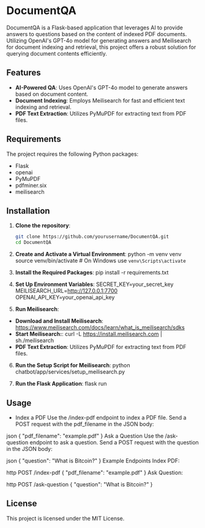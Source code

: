 # DocumentQA

DocumentQA is a Flask-based application that leverages AI to provide answers to questions based on the content of indexed PDF documents. Utilizing OpenAI's GPT-4o model for generating answers and Meilisearch for document indexing and retrieval, this project offers a robust solution for querying document contents efficiently.

## Features

- **AI-Powered QA**: Uses OpenAI's GPT-4o model to generate answers based on document content.
- **Document Indexing**: Employs Meilisearch for fast and efficient text indexing and retrieval.
- **PDF Text Extraction**: Utilizes PyMuPDF for extracting text from PDF files.

## Requirements

The project requires the following Python packages:

- Flask
- openai
- PyMuPDF
- pdfminer.six
- meilisearch

## Installation

1. **Clone the repository**:
   ```bash
   git clone https://github.com/yourusername/DocumentQA.git
   cd DocumentQA

2. **Create and Activate a Virtual Environment**:
  python -m venv venv
  source venv/bin/activate # On Windows use `venv\Scripts\activate`

3. **Install the Required Packages**:
  pip install -r requirements.txt

4. **Set Up Environment Variables**:
  SECRET_KEY=your_secret_key
  MEILISEARCH_URL=http://127.0.0.1:7700
  OPENAI_API_KEY=your_openai_api_key

5. **Run Meilisearch**:
  - **Download and Install Meilisearch**: https://www.meilisearch.com/docs/learn/what_is_meilisearch/sdks
  - **Start Meilisearch:**: curl -L https://install.meilisearch.com | sh./meilisearch
  - **PDF Text Extraction**: Utilizes PyMuPDF for extracting text from PDF files.

6. **Run the Setup Script for Meilisearch**:
  python chatbot/app/services/setup_meilisearch.py

7. **Run the Flask Application**:
  flask run


## Usage
  - Index a PDF
  Use the /index-pdf endpoint to index a PDF file. Send a POST request with the pdf_filename in the JSON body:

  json
  {
    "pdf_filename": "example.pdf"
  }
  Ask a Question
  Use the /ask-question endpoint to ask a question. Send a POST request with the question in the JSON body:

  json
  {
    "question": "What is Bitcoin?"
  }
  Example Endpoints
  Index PDF:

  http
  POST /index-pdf
  {
    "pdf_filename": "example.pdf"
  }
  Ask Question:

  http
  POST /ask-question
  {
    "question": "What is Bitcoin?"
  }

  ## License
  This project is licensed under the MIT License.
